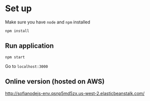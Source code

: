 # Set up
Make sure you have `node` and `npm` installed
```
npm install
```

## Run application
```
npm start
````
Go to `localhost:3000`

## Online version (hosted on AWS)

http://sofianodejs-env.qsnp5md5zx.us-west-2.elasticbeanstalk.com/



